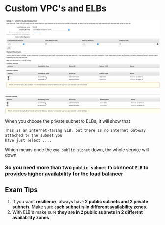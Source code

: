# Custom VPC's and ELBs


![Alt Image Text](images/5_1.jpg "body image")

![Alt Image Text](images/5_2.jpg "body image")


When you choose the private subnet to ELBs, it will show that 

```
This is an internet-facing ELB, but there is no internet Gateway attached to the subnet you 
have just select ....
```


Which means once the `one public subnet` down, the whole service will down


### So you need more than two `public subnet` to connect `ELB` to provides higher availability for the load balancer



## Exam Tips

1. If you want **resiliency**, always have **2 public subnets and 2 private subnets**. Make sure **each subnet is in different availability zones.**
2. With ELB's make sure **they are in 2 public subnets in 2 different availability zones**
